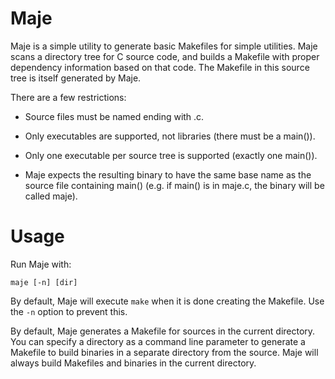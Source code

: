 Maje
====

Maje is a simple utility to generate basic Makefiles for simple utilities. Maje
scans a directory tree for C source code, and builds a Makefile with proper
dependency information based on that code. The Makefile in this source tree
is itself generated by Maje.

There are a few restrictions:

- Source files must be named ending with .c.

- Only executables are supported, not libraries (there must be a main()).

- Only one executable per source tree is supported (exactly one main()).

- Maje expects the resulting binary to have the same base name as the source
file containing main() (e.g. if main() is in maje.c, the binary will be called
maje).

Usage
=====

Run Maje with:

    maje [-n] [dir]

By default, Maje will execute `make` when it is done creating the Makefile. Use
the `-n` option to prevent this.

By default, Maje generates a Makefile for sources in the current directory.
You can specify a directory as a command line parameter to generate a Makefile
to build binaries in a separate directory from the source. Maje will always
build Makefiles and binaries in the current directory.

